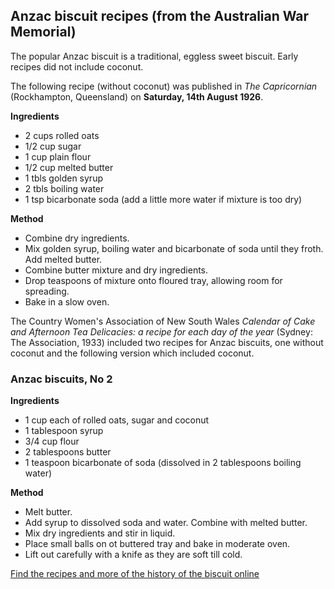 ## Anzac biscuit recipes (from the Australian War Memorial)

The popular Anzac biscuit is a traditional, eggless sweet biscuit. Early recipes did not include coconut.

The following recipe (without coconut) was published in *The Capricornian* (Rockhampton, Queensland) on **Saturday, 14th August 1926**.

**Ingredients**

- 2 cups rolled oats
- 1/2 cup sugar
- 1 cup plain flour
- 1/2 cup melted butter
- 1 tbls golden syrup
- 2 tbls boiling water
- 1 tsp bicarbonate soda (add a little more water if mixture is too dry)

**Method**

- Combine dry ingredients.
- Mix golden syrup, boiling water and bicarbonate of soda until they froth. Add melted butter.
- Combine butter mixture and dry ingredients.
- Drop teaspoons of mixture onto floured tray, allowing room for spreading.
- Bake in a slow oven.

The Country Women's Association of New South Wales *Calendar of Cake and Afternoon Tea Delicacies: a recipe for each day of the year* (Sydney: The Association, 1933) included two recipes for Anzac biscuits, one without coconut and the following version which included coconut.

### Anzac biscuits, No 2

**Ingredients**
- 1 cup each of rolled oats, sugar and coconut
- 1 tablespoon syrup
- 3/4 cup flour
- 2 tablespoons butter
- 1 teaspoon bicarbonate of soda (dissolved in 2 tablespoons boiling water)

**Method**

- Melt butter.
- Add syrup to dissolved soda and water. Combine with melted butter.
- Mix dry ingredients and stir in liquid.
- Place small balls on ot buttered tray and bake in moderate oven.
- Lift out carefully with a knife as they are soft till cold.

[Find the recipes and more of the history of the biscuit online](https://www.awm.gov.au/articles/encyclopedia/anzac/biscuit/recipe)
